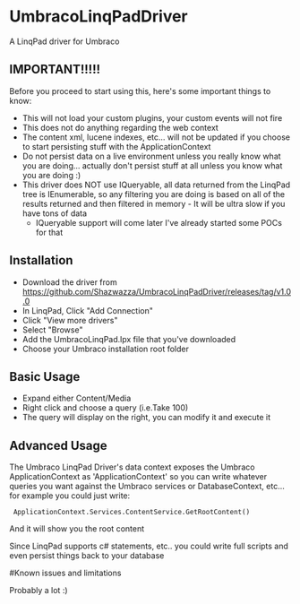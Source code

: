 # UmbracoLinqPadDriver
A LinqPad driver for Umbraco

## IMPORTANT!!!!!

Before you proceed to start using this, here's some important things to know:

* This will not load your custom plugins, your custom events will not fire
* This does not do anything regarding the web context
* The content xml, lucene indexes, etc... will not be updated if you choose to start persisting stuff with the ApplicationContext
* Do not persist data on a live environment unless you really know what you are doing... actually don't persist stuff at all unless you know what you are doing :)
* This driver does NOT use IQueryable, all data returned from the LinqPad tree is IEnumerable, so any filtering you are doing is based on all of the results returned and then filtered in memory - It will be ultra slow if you have tons of data
     * IQueryable support will come later I've already started some POCs for that

## Installation

* Download the driver from https://github.com/Shazwazza/UmbracoLinqPadDriver/releases/tag/v1.0.0
* In LinqPad, Click "Add Connection"
* Click "View more drivers"
* Select "Browse"
* Add the UmbracoLinqPad.lpx file that you've downloaded
* Choose your Umbraco installation root folder

## Basic Usage

* Expand either Content/Media
* Right click and choose a query (i.e.Take 100)
* The query will display on the right, you can modify it and execute it

## Advanced Usage

The Umbraco LinqPad Driver's data context exposes the Umbraco ApplicationContext as 'ApplicationContext' so you can write whatever queries you want against the Umbraco services or DatabaseContext, etc... for example you could just write:

     ApplicationContext.Services.ContentService.GetRootContent()

And it will show you the root content

Since LinqPad supports c# statements, etc.. you could write full scripts and even persist things back to your database

#Known issues and limitations

Probably a lot :)
